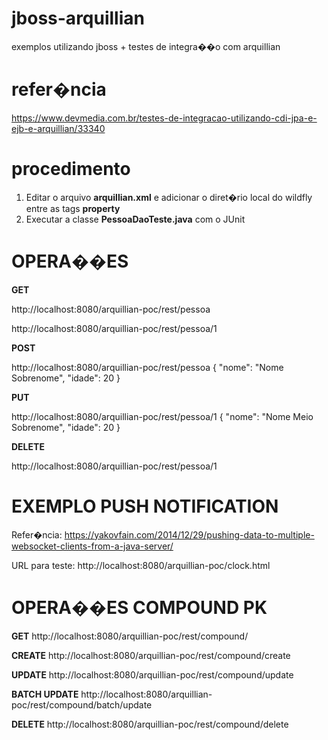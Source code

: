 # jboss-arquillian
exemplos utilizando jboss + testes de integra��o com arquillian

# refer�ncia
https://www.devmedia.com.br/testes-de-integracao-utilizando-cdi-jpa-e-ejb-e-arquillian/33340

# procedimento
 1. Editar o arquivo **arquillian.xml** e adicionar o diret�rio local do wildfly entre as tags **property**
 2. Executar a classe **PessoaDaoTeste.java** com o JUnit
 
OPERA��ES
===========================================

**GET**

http://localhost:8080/arquillian-poc/rest/pessoa

http://localhost:8080/arquillian-poc/rest/pessoa/1

**POST**

http://localhost:8080/arquillian-poc/rest/pessoa
{
 "nome": "Nome Sobrenome",
 "idade": 20
}

**PUT**

http://localhost:8080/arquillian-poc/rest/pessoa/1
{
 "nome": "Nome Meio Sobrenome",
 "idade": 20
}

**DELETE**

http://localhost:8080/arquillian-poc/rest/pessoa/1

EXEMPLO PUSH NOTIFICATION
===========================================
Refer�ncia: 
https://yakovfain.com/2014/12/29/pushing-data-to-multiple-websocket-clients-from-a-java-server/

URL para teste:
http://localhost:8080/arquillian-poc/clock.html

OPERA��ES COMPOUND PK
===========================================
**GET**
http://localhost:8080/arquillian-poc/rest/compound/

**CREATE**
http://localhost:8080/arquillian-poc/rest/compound/create

**UPDATE**
http://localhost:8080/arquillian-poc/rest/compound/update

**BATCH UPDATE**
http://localhost:8080/arquillian-poc/rest/compound/batch/update

**DELETE**
http://localhost:8080/arquillian-poc/rest/compound/delete